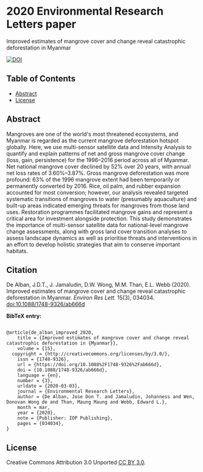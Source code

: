 # 2020 Environmental Research Letters paper
Improved estimates of mangrove cover and change reveal catastrophic deforestation in Myanmar

[![DOI](https://img.shields.io/badge/DOI-10.1088%2F1748--9326%2Fab666d-blue.svg)](https://doi.org/10.1088/1748-9326/ab666d)


## Table of Contents
- [Abstract](#abstract)
- [License](#license)


<a name="abstract"></a>
## Abstract
Mangroves are one of the world's most threatened ecosystems, and Myanmar is regarded as the current mangrove deforestation hotspot globally. Here, we use multi-sensor satellite data and Intensity Analysis to quantify and explain patterns of net and gross mangrove cover change (loss, gain, persistence) for the 1996–2016 period across all of Myanmar. Net national mangrove cover declined by 52% over 20 years, with annual net loss rates of 3.60%–3.87%. Gross mangrove deforestation was more profound: 63% of the 1996 mangrove extent had been temporarily or permanently converted by 2016. Rice, oil palm, and rubber expansion accounted for most conversion; however, our analysis revealed targeted systematic transitions of mangroves to water (presumably aquaculture) and built-up areas indicated emerging threats for mangroves from those land uses. Restoration programmes facilitated mangrove gains and represent a critical area for investment alongside protection. This study demonstrates the importance of multi-sensor satellite data for national-level mangrove change assessments, along with gross land cover transition analyses to assess landscape dynamics as well as prioritise threats and interventions in an effort to develop holistic strategies that aim to conserve important habitats.

<a name="citation"></a>
## Citation
De Alban, J.D.T., J. Jamaludin, D.W. Wong, M.M. Than, E.L. Webb (2020). Improved estimates of mangrove cover and change reveal catastrophic deforestation in Myanmar. *Environ Res Lett.* 15(3), 034034. [doi:10.1088/1748-9326/ab666d](https://doi.org/10.1088/1748-9326/ab666d)

**BibTeX entry:**
```

@article{de_alban_improved_2020,
	title = {Improved estimates of mangrove cover and change reveal catastrophic deforestation in {Myanmar}},
	volume = {15},
  copyright = {http://creativecommons.org/licenses/by/3.0/},
	issn = {1748-9326},
	url = {https://doi.org/10.1088%2F1748-9326%2Fab666d},
	doi = {10.1088/1748-9326/ab666d},
	language = {en},
	number = {3},
	urldate = {2020-03-03},
	journal = {Environmental Research Letters},
	author = {De Alban, Jose Don T. and Jamaludin, Johanness and Wen, Donovan Wong de and Than, Maung Maung and Webb, Edward L.},
	month = mar,
	year = {2020},
	note = {Publisher: IOP Publishing},
	pages = {034034},
}

```

<a name="license"></a>
## License
Creative Commons Attribution 3.0 Unported [CC BY 3.0](https://creativecommons.org/licenses/by/3.0/).
